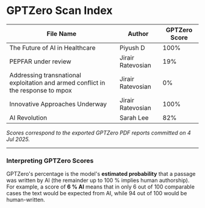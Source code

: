 # GPTZero Scan Index

| File Name | Author | GPTZero Score |
|-----------|--------|---------------|
| The Future of AI in Healthcare | Piyush D | 100% |
| PEPFAR under review | Jirair Ratevosian | 19% |
| Addressing transnational exploitation and armed conflict in the response to mpox | Jirair Ratevosian | 0% |
| Innovative Approaches Underway | Jirair Ratevosian | 100% |
| AI Revolution | Sarah Lee | 82% |

*Scores correspond to the exported GPTZero PDF reports committed on 4 Jul 2025.*

---
### Interpreting GPTZero Scores

GPTZero's percentage is the model's **estimated probability** that a passage was written by AI (the remainder up to 100 % implies human authorship).  For example, a score of **6 % AI** means that in only 6 out of 100 comparable cases the text would be expected from AI, while 94 out of 100 would be human-written.  

